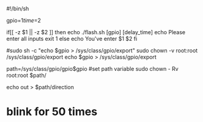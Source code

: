 #
#!/bin/sh

gpio=$1
time=$2

if[[ -z $1 || -z $2 ]]
	then
		echo ./flash.sh [gpio] [delay_time]
		echo Please enter all inputs
		exit 1
else
		echo You\'ve enter $1 $2
fi

#sudo sh -c "echo $gpio > /sys/class/gpio/export"
sudo chown -v root:root /sys/class/gpio/export
echo $gpio > /sys/class/gpio/export

path=/sys/class/gpio/gpio$gpio #set path variable
sudo chown - Rv root:root $path/

echo out > $path/direction
# blink for 50 times
